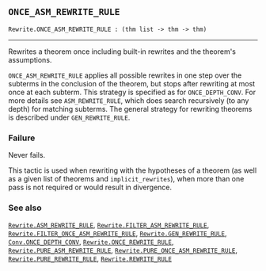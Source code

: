 ## `ONCE_ASM_REWRITE_RULE`

``` hol4
Rewrite.ONCE_ASM_REWRITE_RULE : (thm list -> thm -> thm)
```

------------------------------------------------------------------------

Rewrites a theorem once including built-in rewrites and the theorem's
assumptions.

`ONCE_ASM_REWRITE_RULE` applies all possible rewrites in one step over
the subterms in the conclusion of the theorem, but stops after rewriting
at most once at each subterm. This strategy is specified as for
`ONCE_DEPTH_CONV`. For more details see `ASM_REWRITE_RULE`, which does
search recursively (to any depth) for matching subterms. The general
strategy for rewriting theorems is described under `GEN_REWRITE_RULE`.

### Failure

Never fails.

This tactic is used when rewriting with the hypotheses of a theorem (as
well as a given list of theorems and `implicit_rewrites`), when more
than one pass is not required or would result in divergence.

### See also

[`Rewrite.ASM_REWRITE_RULE`](#Rewrite.ASM_REWRITE_RULE),
[`Rewrite.FILTER_ASM_REWRITE_RULE`](#Rewrite.FILTER_ASM_REWRITE_RULE),
[`Rewrite.FILTER_ONCE_ASM_REWRITE_RULE`](#Rewrite.FILTER_ONCE_ASM_REWRITE_RULE),
[`Rewrite.GEN_REWRITE_RULE`](#Rewrite.GEN_REWRITE_RULE),
[`Conv.ONCE_DEPTH_CONV`](#Conv.ONCE_DEPTH_CONV),
[`Rewrite.ONCE_REWRITE_RULE`](#Rewrite.ONCE_REWRITE_RULE),
[`Rewrite.PURE_ASM_REWRITE_RULE`](#Rewrite.PURE_ASM_REWRITE_RULE),
[`Rewrite.PURE_ONCE_ASM_REWRITE_RULE`](#Rewrite.PURE_ONCE_ASM_REWRITE_RULE),
[`Rewrite.PURE_REWRITE_RULE`](#Rewrite.PURE_REWRITE_RULE),
[`Rewrite.REWRITE_RULE`](#Rewrite.REWRITE_RULE)
